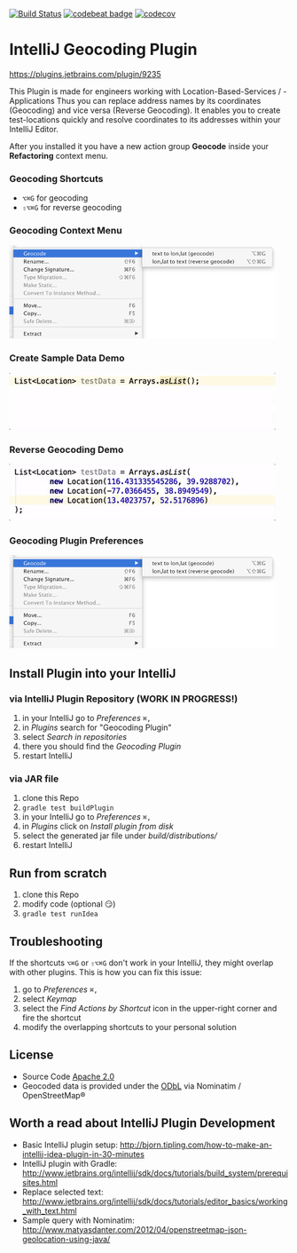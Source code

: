 [![Build Status](https://travis-ci.org/teeschke/intellij-geocoding-plugin.svg?branch=master)](https://travis-ci.org/teeschke/intellij-geocoding-plugin/) [![codebeat badge](https://codebeat.co/badges/ba834d38-32eb-4ab2-b396-10e36765f492)](https://codebeat.co/projects/github-com-teeschke-intellij-geocoding-plugin) [![codecov](https://codecov.io/gh/teeschke/intellij-geocoding-plugin/branch/master/graph/badge.svg)](https://codecov.io/gh/teeschke/intellij-geocoding-plugin)

# IntelliJ Geocoding Plugin

https://plugins.jetbrains.com/plugin/9235

This Plugin is made for engineers working with Location-Based-Services / -Applications 
Thus you can replace address names by its coordinates (Geocoding) and vice versa (Reverse Geocoding).
It enables you to create test-locations quickly and resolve coordinates to its addresses within your IntelliJ Editor.

After you installed it you have a new action group **Geocode** inside your **Refactoring** context menu.

### Geocoding Shortcuts

* `⌥⌘G` for geocoding
* `⇧⌥⌘G` for reverse geocoding

### Geocoding Context Menu

[![Geocoding Context Menu](src/main/resources/META-INF/context-menu.png)](src/main/resources/META-INF/context-menu-large.png)

### Create Sample Data Demo

![Geocoding Sample](src/main/resources/META-INF/geocoding.gif)

### Reverse Geocoding Demo

![Geocoding Sample](src/main/resources/META-INF/reverse-geocoding.gif)

### Geocoding Plugin Preferences

[![Geocoding Context Menu](src/main/resources/META-INF/context-menu.png)](src/main/resources/META-INF/preferences.png)

## Install Plugin into your IntelliJ

### via IntelliJ Plugin Repository (WORK IN PROGRESS!)

1. in your IntelliJ go to _Preferences_ `⌘,`
2. in _Plugins_ search for "Geocoding Plugin"
3. select _Search in repositories_
4. there you should find the _Geocoding Plugin_
5. restart IntelliJ

### via JAR file

1. clone this Repo
2. `gradle test buildPlugin`
3. in your IntelliJ go to _Preferences_ `⌘,` 
4. in _Plugins_ click on _Install plugin from disk_ 
5. select the generated jar file under _build/distributions/_
6. restart IntelliJ

## Run from scratch

1. clone this Repo
2. modify code (optional :smirk:) 
2. `gradle test runIdea`

## Troubleshooting

If the shortcuts `⌥⌘G` or `⇧⌥⌘G` don't work in your IntelliJ, they might overlap with other plugins. 
This is how you can fix this issue: 

1. go to _Preferences_ `⌘,`
2. select _Keymap_
3. select the _Find Actions by Shortcut_ icon in the upper-right corner and fire the shortcut
4. modify the overlapping shortcuts to your personal solution

## License

* Source Code [Apache 2.0](LICENSE)
* Geocoded data is provided under the [ODbL](http://opendatacommons.org/licenses/odbl/) via Nominatim / OpenStreetMap®

## Worth a read about IntelliJ Plugin Development

* Basic IntelliJ plugin setup: http://bjorn.tipling.com/how-to-make-an-intellij-idea-plugin-in-30-minutes
* IntelliJ plugin with Gradle: http://www.jetbrains.org/intellij/sdk/docs/tutorials/build_system/prerequisites.html
* Replace selected text: http://www.jetbrains.org/intellij/sdk/docs/tutorials/editor_basics/working_with_text.html
* Sample query with Nominatim: http://www.matyasdanter.com/2012/04/openstreetmap-json-geolocation-using-java/